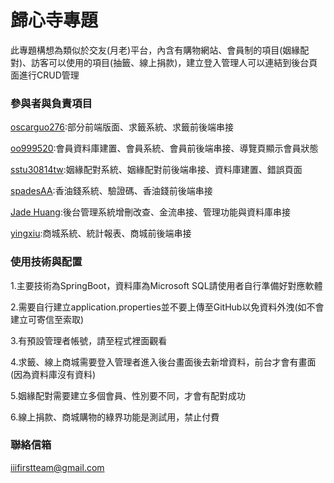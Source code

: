 # 歸心寺專題

此專題構想為類似於交友(月老)平台，內含有購物網站、會員制的項目(姻緣配對)、訪客可以使用的項目(抽籤、線上捐款)，建立登入管理人可以連結到後台頁面進行CRUD管理

### 參與者與負責項目

[oscarguo276](https://github.com/oscarguo276):部分前端版面、求籤系統、求籤前後端串接

[oo999520](https://github.com/oo999520):會員資料庫建置、會員系統、會員前後端串接、導覽頁顯示會員狀態

[sstu30814tw](https://github.com/sstu30814tw):姻緣配對系統、姻緣配對前後端串接、資料庫建置、錯誤頁面

[spadesAA](https://github.com/spadesAA):香油錢系統、驗證碼、香油錢前後端串接

[Jade Huang](https://github.com/Jadeyuting):後台管理系統增刪改查、金流串接、管理功能與資料庫串接

[yingxiu](https://github.com/yingxiu):商城系統、統計報表、商城前後端串接


### 使用技術與配置

1.主要技術為SpringBoot，資料庫為Microsoft SQL請使用者自行準備好對應軟體

2.需要自行建立application.properties並不要上傳至GitHub以免資料外洩(如不會建立可寄信至索取)

3.有預設管理者帳號，請至程式裡面觀看

4.求籤、線上商城需要登入管理者進入後台畫面後去新增資料，前台才會有畫面(因為資料庫沒有資料)

5.姻緣配對需要建立多個會員、性別要不同，才會有配對成功

6.線上捐款、商城購物的綠界功能是測試用，禁止付費

### 聯絡信箱

iiifirstteam@gmail.com

